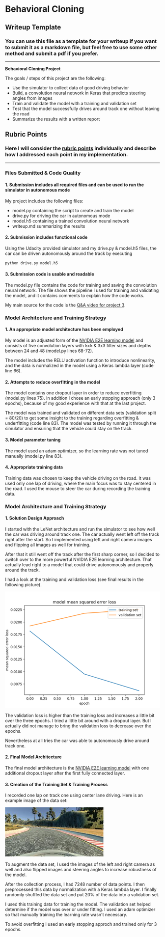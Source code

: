# **Behavioral Cloning**

## Writeup Template

### You can use this file as a template for your writeup if you want to submit it as a markdown file, but feel free to use some other method and submit a pdf if you prefer.

---

**Behavioral Cloning Project**

The goals / steps of this project are the following:
* Use the simulator to collect data of good driving behavior
* Build, a convolution neural network in Keras that predicts steering angles from images
* Train and validate the model with a training and validation set
* Test that the model successfully drives around track one without leaving the road
* Summarize the results with a written report

[//]: # (Image References)

[image1]: ./training_loss.png "Training & Validation Loss"
[image2]: ./examples/center_image.jpg "Example image"

## Rubric Points
### Here I will consider the [rubric points](https://review.udacity.com/#!/rubrics/432/view) individually and describe how I addressed each point in my implementation.  

---
### Files Submitted & Code Quality

#### 1. Submission includes all required files and can be used to run the simulator in autonomous mode

My project includes the following files:
* model.py containing the script to create and train the model
* drive.py for driving the car in autonomous mode
* model.h5 containing a trained convolution neural network
* writeup.md summarizing the results

#### 2. Submission includes functional code

Using the Udacity provided simulator and my drive.py & model.h5 files, the car can be driven autonomously around the track by executing
```sh
python drive.py model.h5
```

#### 3. Submission code is usable and readable

The model.py file contains the code for training and saving the convolution neural network. The file shows the pipeline I used for training and validating the model, and it contains comments to explain how the code works.

My main source for the code is the [Q&A video for project 3](https://www.youtube.com/watch?v=rpxZ87YFg0M).

### Model Architecture and Training Strategy

#### 1. An appropriate model architecture has been employed

My model is an adjusted form of the [NVIDIA E2E learning model](https://devblogs.nvidia.com/parallelforall/deep-learning-self-driving-cars/) and consists of five convolution layers with 5x5 & 3x3 filter sizes and depths between 24 and 48 (model.py lines 68-72).

The model includes the RELU activation function to introduce nonlinearity, and the data is normalized in the model using a Keras lambda layer (code line 66).

#### 2. Attempts to reduce overfitting in the model

The model contains one dropout layer in order to reduce overfitting (model.py lines 75). In addition I chose an early stopping approach (only 3 epochs), because of my good experience with that at the last project.

The model was trained and validated on different data sets (validation split = 80/20) to get some insight to the training regarding overfitting & underfitting (code line 83). The model was tested by running it through the simulator and ensuring that the vehicle could stay on the track.

#### 3. Model parameter tuning

The model used an adam optimizer, so the learning rate was not tuned manually (model.py line 83).

#### 4. Appropriate training data

Training data was chosen to keep the vehicle driving on the road. It was used only one lap of driving, where the main focus was to stay centered in the road. I used the mouse to steer the car during recording the training data.

### Model Architecture and Training Strategy

#### 1. Solution Design Approach

I started with the LeNet architecture and run the simulator to see how well the car was driving around track one. The car actually went left off the track right after the start. So I implemented using left and right camera images and flipping all images as well for training.

After that it still went off the track after the first sharp corner, so I decided to switch over to the more powerful NVIDIA E2E learning architecture. That actually lead right to a model that could drive autonomously and properly around the track.

I had a look at the training and validation loss (see final results in the following picture).

![alt text][image1]

The validation loss is higher than the training loss and increases a little bit over the three epochs. I tried a little bit around with a dropout layer. But I actually did not manage to bring the validation loss to decrease over the epochs.

Nevertheless at all tries the car was able to autonomously drive around track one.

#### 2. Final Model Architecture

The final model architecture is the [NVIDIA E2E learning model](https://devblogs.nvidia.com/parallelforall/deep-learning-self-driving-cars/) with one additional dropout layer after the first fully connected layer.

#### 3. Creation of the Training Set & Training Process

I recorded one lap on track one using center lane driving. Here is an example image of the data set:

![alt text][image2]

To augment the data set, I used the images of the left and right camera as well and also flipped images and steering angles to increase robustness of the model.

After the collection process, I had 7248 number of data points. I then preprocessed this data by normalization with a Keras lambda layer. I finally randomly shuffled the data set and put 20% of the data into a validation set.

I used this training data for training the model. The validation set helped determine if the model was over or under fitting. I used an adam optimizer so that manually training the learning rate wasn't necessary.

To avoid overfitting I used an early stopping approch and trained only for 3 epochs.
